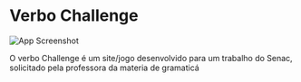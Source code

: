 
# Verbo Challenge

![App Screenshot](https://i.imgur.com/rkWSGN3.png)

O verbo Challenge é um site/jogo desenvolvido para um trabalho do Senac, solicitado pela professora da materia de gramaticá

